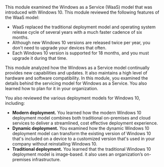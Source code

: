This module examined the Windows as a Service (WaaS) model that was introduced with Windows 10. This module reviewed the following features of the WaaS model:

 -  WaaS replaced the traditional deployment model and operating system release cycle of several years with a much faster cadence of six months.
 -  Although new Windows 10 versions are released twice per year, you don't need to upgrade your devices that often.
 -  Each Windows 10 version is supported for 18 months, and you must upgrade it during that time.

This module analyzed how the Windows as a Service model continually provides new capabilities and updates. It also maintains a high level of hardware and software compatibility. In this module, you examined the details behind the servicing model for Windows as a Service. You also learned how to plan for it in your organization.

You also reviewed the various deployment models for Windows 10, including:

 -  **Modern deployment.** You learned how the modern Windows 10 deployment model combines both traditional on-premises and cloud services to deliver a streamlined, cost effective deployment experience.
 -  **Dynamic deployment.** You examined how the dynamic Windows 10 deployment model can transform the existing version of Windows 10 that's included on a device to a customized version that's used in your company without reinstalling Windows 10.
 -  **Traditional deployment.** You learned that the traditional Windows 10 deployment model is image-based. it also uses an organization’s on-premises infrastructure.
